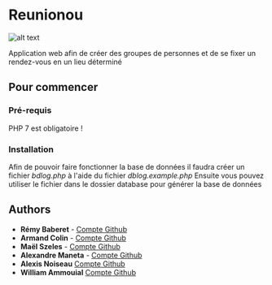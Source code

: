 # Reunionou

![alt text](https://raw.githubusercontent.com/Remy93130/24h-DUT-Info-2018-Reunionou/master/public/img/logo.png "Logo")


Application web afin de créer des groupes de personnes et de se fixer un rendez-vous en un lieu déterminé

## Pour commencer

### Pré-requis

PHP 7 est obligatoire !

### Installation

Afin de pouvoir faire fonctionner la base de données il faudra créer un fichier _bdlog.php_ à l'aide du fichier _dblog.example.php_
Ensuite vous pouvez utiliser le fichier dans le dossier database pour générer la base de données

## Authors

* **Rémy Baberet** - [Compte Github](https://github.com/Remy93130)
* **Armand Colin** - [Compte Github](https://github.com/LinKinoMalandrin)
* **Maël Szeles** - [Compte Github](https://github.com/Eruxe)
* **Alexandre Maneta** - [Compte Github](https://github.com/Recursived)
* **Alexis Noiseau** [Compte Github](https://github.com/Noiseau)
* **William Ammouial** [Compte Github](https://github.com/Wammouial)
